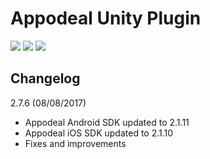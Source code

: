 # Appodeal Unity Plugin

[![](https://img.shields.io/badge/docs-green.svg)](https://www.appodeal.com/sdk/unity)
[![](https://img.shields.io/badge/download-all-green.svg)](https://s3.amazonaws.com/appodeal-unity/Appodeal-Unity-2.8.19-180418-all.unitypackage)
[![](https://img.shields.io/badge/download-nodex-green.svg)](https://s3.amazonaws.com/appodeal-unity/Appodeal-Unity-2.8.19-180418-all-nodex.unitypackage)

## Changelog

2.7.6 (08/08/2017)

+ Appodeal Android SDK updated to 2.1.11
+ Appodeal iOS SDK updated to 2.1.10
+ Fixes and improvements
